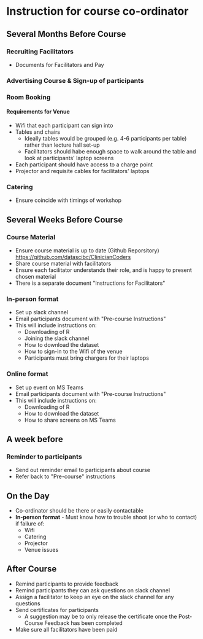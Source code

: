 # Instruction for course co-ordinator

## Several Months Before Course

### Recruiting Facilitators

- Documents for Facilitators and Pay

### Advertising Course & Sign-up of participants

### Room Booking

#### Requirements for Venue

- Wifi that each participant can sign into
- Tables and chairs
  - Ideally tables would be grouped (e.g. 4-6 participants per table) rather than lecture hall set-up
  - Facilitators should habe enough space to walk around the table and look at participants' laptop screens 
- Each participant should have access to a charge point
- Projector and requisite cables for facilitators' laptops

### Catering

- Ensure coincide with timings of workshop

## Several Weeks Before Course

### Course Material

- Ensure course material is up to date (Github Reporsitory) 
<https://github.com/datascibc/ClinicianCoders>
- Share course material with facilitators
- Ensure each facilitator understands their role, and is happy to present chosen material
- There is a separate document "Instructions for Facilitators"

### In-person format
- Set up slack channel
- Email participants document with "Pre-course Instructions"
- This will include instructions on:
  - Downloading of R
  - Joining the slack channel
  - How to download the dataset
  - How to sign-in to the Wifi of the venue
  - Participants must bring chargers for their laptops
  
### Online format
- Set up event on MS Teams
- Email participants document with "Pre-course Instructions"
- This will include instructions on:
  - Downloading of R
  - How to download the dataset
  - How to share screens on MS Teams


## A week before

### Reminder to participants
- Send out reminder email to participants about course
- Refer back to "Pre-course" instructions

## On the Day
- Co-ordinator should be there or easily contactable
- **In-person format** - Must know how to trouble shoot (or who to contact) if failure of:
  - Wifi
  - Catering
  - Projector
  - Venue issues

## After Course
- Remind participants to provide feedback
- Remind participants they can ask questions on slack channel
- Assign a facilitator to keep an eye on the slack channel for any questions
- Send certificates for participants
  - A suggestion may be to only release the certificate once the Post-Course Feedback has been completed
- Make sure all facilitators have been paid
